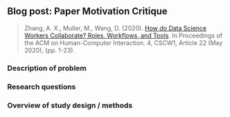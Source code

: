 ## Blog post: Paper Motivation Critique

> Zhang, A. X., Muller, M., Wang, D. (2020). [How do Data Science Workers Collaborate? Roles,
Workflows, and Tools](https://doi.org/10.1145/3392826). In Proceedings of the ACM on Human-Computer Interaction. 4, CSCW1, Article 22 (May 2020), (pp. 1-23). 


### Description of problem


### Research questions


### Overview of study design / methods 

